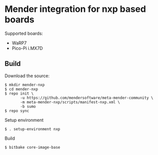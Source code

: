 # Mender integration for nxp based boards

Supported boards:

 - WaRP7
 - Pico-Pi i.MX7D

## Build

Download the source:

    $ mkdir mender-nxp
    $ cd mender-nxp
    $ repo init \
           -u https://github.com/mendersoftware/meta-mender-community \
           -m meta-mender-nxp/scripts/manifest-nxp.xml \
           -b sumo
    $ repo sync

Setup environment

    $ . setup-environment nxp

Build

    $ bitbake core-image-base

